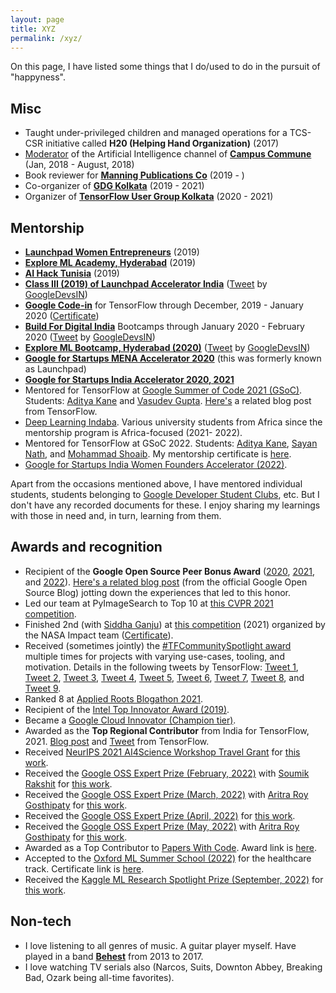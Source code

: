 ```yaml
---
layout: page
title: XYZ
permalink: /xyz/
---
```


On this page, I have listed some things that I do/used to do in the pursuit of "happyness".

## Misc

-   Taught under-privileged children and managed operations for a TCS-CSR initiative called **H20 (Helping Hand Organization)** (2017)
-   [Moderator](https://drive.google.com/file/d/1gezVW0yIzT6fyJXpY1Lp8MRk_3KjkpSt/view?usp=sharing) of the Artificial Intelligence channel of [**Campus Commune**](https://www.google.com/url?q=https%3A%2F%2Fcampuscommune.tcs.com%2Fintro&sa=D&sntz=1&usg=AFQjCNE5PHqA0UZ94F9-J1g45TeQrWaDqQ) (Jan, 2018 - August, 2018)
-   Book reviewer for **[Manning Publications Co](https://www.google.com/url?q=https%3A%2F%2Fmanning.com&sa=D&sntz=1&usg=AFQjCNEc5srwZ30NHgmLXaLpiOqgjBMOHw)** (2019 - )
-   Co-organizer of **[GDG Kolkata](https://www.meetup.com/GDG-Kolkata/)** (2019 - 2021)
-   Organizer of **[TensorFlow User Group Kolkata](https://tfugkol.github.io/)** (2020 - 2021)

## Mentorship

- [**Launchpad Women Entrepreneurs**](https://photos.app.goo.gl/TGoyxJRz6sDrY91x7) (2019)
- [**Explore ML Academy, Hyderabad**](https://events.withgoogle.com/explore-ml-in/) (2019)
- **[AI Hack Tunisia](https://www.google.com/url?q=https%3A%2F%2Fwww.ai-hack-tunisia.com&sa=D&sntz=1&usg=AFQjCNHR8mJv6TwI1_Jmfss0xaG8ivBlJg)** (2019)
- [**Class III (2019) of Launchpad Accelerator India**](https://india.googleblog.com/2019/08/inviting-applications-for-class-3-of.html)  ([Tweet](https://www.google.com/url?q=https%3A%2F%2Ftwitter.com%2FGoogleDevsIN%2Fstatus%2F1184417773457309696&sa=D&sntz=1&usg=AFQjCNGNkB4cfH6TAYH8r01D2BtpeyozJA) by [GoogleDevsIN](https://www.google.com/url?q=https%3A%2F%2Ftwitter.com%2FGoogleDevsIN&sa=D&sntz=1&usg=AFQjCNF2cyw8Wvt0ANu9OK_AC-LPZcY2Ww))
- [**Google Code-in**](https://codein.withgoogle.com/) for TensorFlow through December, 2019 - January 2020 ([Certificate](https://drive.google.com/file/d/1DcTS7ogACmuvnvGJWw5-3yL9xp06IJPc/view?usp=sharing))
- [**Build For Digital India**](https://events.withgoogle.com/buildfordigitalindia/) Bootcamps through January 2020 - February 2020 ([Tweet](https://www.google.com/url?q=https%3A%2F%2Ftwitter.com%2FGoogleDevsIN%2Fstatus%2F1225747137616498690&sa=D&sntz=1&usg=AFQjCNHOArwPGTqTx17LLJvq9KHI_KQueA) by [GoogleDevsIN](https://www.google.com/url?q=https%3A%2F%2Ftwitter.com%2FGoogleDevsIN&sa=D&sntz=1&usg=AFQjCNF2cyw8Wvt0ANu9OK_AC-LPZcY2Ww))
- [**Explore ML Bootcamp, Hyderabad (2020)**](https://www.google.com/url?q=https%3A%2F%2Ftwitter.com%2FGoogleDevsIN%2Fstatus%2F1230456116158418944&sa=D&sntz=1&usg=AFQjCNGBh7XuMdRHv0vtDM-KZNgIgGpKdg)  ([Tweet](https://www.google.com/url?q=https%3A%2F%2Ftwitter.com%2FGoogleDevsIN%2Fstatus%2F1230456116158418944&sa=D&sntz=1&usg=AFQjCNGBh7XuMdRHv0vtDM-KZNgIgGpKdg) by [GoogleDevsIN](https://www.google.com/url?q=https%3A%2F%2Ftwitter.com%2FGoogleDevsIN&sa=D&sntz=1&usg=AFQjCNF2cyw8Wvt0ANu9OK_AC-LPZcY2Ww))
- [**Google for Startups MENA Accelerator 2020**](https://startup.google.com/accelerator/middle-east-north-africa/) (this was formerly known as Launchpad)
- [**Google for Startups India Accelerator 2020, 2021**](https://twitter.com/GoogleDevsIN/status/1302932126019411970) 
- Mentored for TensorFlow at [Google Summer of Code 2021 (GSoC)](https://summerofcode.withgoogle.com/). Students: [Aditya Kane](https://github.com/AdityaKane2001/regnety) and [Vasudev Gupta](https://github.com/vasudevgupta7/gsoc-wav2vec2). [Here's](https://blog.tensorflow.org/2021/09/tensorflow-hubs-experience-with-gsoc-2021.html) a related blog post from TensorFlow.
- [Deep Learning Indaba](https://deeplearningindaba.com/). Various university students from Africa since the mentorship program is Africa-focused (2021- 2022).
- Mentored for TensorFlow at GSoC 2022. Students: [Aditya Kane](https://adityakane2001.github.io/opensource/gsoc2022report), [Sayan Nath](https://sayannath.github.io/MobileViT-GSoC/), and [Mohammad Shoaib](https://github.com/shoaib6174/GSOC-22-Video-Swin-Transformers/blob/main/assets/final_report.md). My mentorship certificate is [here](https://drive.google.com/file/d/1300UqW59N98d5No_LYhGAWdBaPVQwyfc/view?usp=share_link).
- [Google for Startups India Women Founders Accelerator (2022)](https://rsvp.withgoogle.com/events/google-for-startups-accelerator-india-women-founders/home).

Apart from the occasions mentioned above, I have mentored individual students, students belonging to [Google Developer Student Clubs]((https://gdsc.community.dev/)), etc. But I don't have any recorded documents for these. I enjoy sharing my learnings with those in need and, in turn, learning from them.

## Awards and recognition

-   Recipient of the **Google Open Source Peer Bonus Award** ([2020](https://opensource.googleblog.com/2020/10/announcing-latest-google-open-source.html), [2021](https://opensource.googleblog.com/2021/09/announcing-latest-open-source-peer-bonus-winners.html), and [2022](https://opensource.googleblog.com/2022/09/announcing-the-second-group-of-open-source-peer-bonus-winners-in-2022.html)). [Here's a related blog post](https://opensource.googleblog.com/2020/10/peer-bonus-experiences-building-tiny.html) (from the official Google Open Source Blog) jotting down the experiences that led to this honor.
-   Led our team at PyImageSearch to Top 10 at [this CVPR 2021 competition](https://competitions.codalab.org/competitions/28113). 
-   Finished 2nd (with [Siddha Ganju](https://sidgan.github.io/siddhaganju)) at [this competition](https://nasa-impact.github.io/etci2021/) (2021) organized by the NASA Impact team ([Certificate](https://drive.google.com/file/d/1U4JTAYChV6PHwDA87gd2FJ04843YA6bN/view?usp=sharing)).
-   Received (sometimes jointly) the [#TFCommunitySpotlight award](https://blog.tensorflow.org/2020/11/tensorflow-community-spotlight-program-update.html) multiple times for projects with varying use-cases, tooling, and motivation. Details in the
    following tweets by TensorFlow: [Tweet 1](https://twitter.com/TensorFlow/status/1351590466068783105), [Tweet 2](https://twitter.com/TensorFlow/status/1428433434972618754), [Tweet 3](https://twitter.com/TensorFlow/status/1446611368078086144?s=20), [Tweet 4](https://twitter.com/TensorFlow/status/1460321709488152579), [Tweet 5](https://twitter.com/TensorFlow/status/1469019016782041095?s=20), [Tweet 6](https://twitter.com/TensorFlow/status/1516869315517198337), [Tweet 7](https://twitter.com/TensorFlow/status/1521558632768409600), [Tweet 8](https://twitter.com/TensorFlow/status/1540033393462738944), and [Tweet 9](https://twitter.com/TensorFlow/status/1545115276152389636).
-   Ranked 8 at [Applied Roots Blogathon 2021](https://drive.google.com/file/d/11j3gJSaaCtu-Gq4ziKbG0RMBvXecha45/view?usp=sharing).
-   Recipient of the [Intel Top Innovator Award (2019)](https://www.dropbox.com/s/mzsy1q8jgkwj6cj/Intel_Top_Innovator_2019.jpg?dl=0).
-   Became a [Google Cloud Innovator (Champion tier)](https://cloud.google.com/innovators/innovator?profileId=114302939543313329085).
-   Awarded as the **Top Regional Contributor** from India for TensorFlow, 2021. [Blog post](https://blog.tensorflow.org/2021/11/2021-TF-Contributor-Awardees.html?linkId=8010214) and [Tweet](https://twitter.com/TensorFlow/status/1465369133873250307?s=20) from TensorFlow.
-   Received [NeurIPS 2021 AI4Science Workshop Travel Grant](https://ai4sciencecommunity.github.io/) for [this
    work](https://openreview.net/forum?id=kXgbFvXcwDX). 
-   Received the [Google OSS Expert Prize (February, 2022)](https://www.kaggle.com/general/310354) with [Soumik Rakshit](https://www.kaggle.com/soumikrakshit) for [this work](https://www.kaggle.com/soumikrakshit/gaugan-keras/). 
-   Received the [Google OSS Expert Prize (March, 2022)](https://www.kaggle.com/general/316181) with [Aritra Roy Gosthipaty](https://www.kaggle.com/aritrag) for [this work](https://www.kaggle.com/code/spsayakpaul/mae-keras). 
-   Received the [Google OSS Expert Prize (April, 2022)](https://www.kaggle.com/discussions/general/322041) for [this work](https://www.kaggle.com/code/spsayakpaul/distilling-vision-transformers). 
-   Received the [Google OSS Expert Prize (May, 2022)](https://www.kaggle.com/discussions/general/328914) with [Aritra Roy Gosthipaty](https://www.kaggle.com/aritrag) for [this work](https://www.kaggle.com/code/aritrag/probing-vits). 
-   Awarded as a Top Contributor to [Papers With Code](https://paperswithcode.com/). Award link is [here](https://github.com/sayakpaul/portfolio/blob/master/images/pwc_award.jpg).
-   Accepted to the [Oxford ML Summer School (2022)](https://www.oxfordml.school/) for the healthcare track. Certificate link is [here](https://drive.google.com/file/d/14DKioe8HRjKkXEeRXAhmclqUP8cvv9Z0/view?usp=sharing).
-   Received the [Kaggle ML Research Spotlight Prize (September, 2022)](https://www.kaggle.com/discussions/general/358450) for [this work](https://www.kaggle.com/code/spsayakpaul/cait-tf). 

## Non-tech

- I love listening to all genres of music. A guitar player myself. Have played in a band  [**Behest**](https://www.google.com/url?q=https%3A%2F%2Fwww.facebook.com%2Fbehestmusic%2F%3Fref%3Dbr_rs&sa=D&sntz=1&usg=AFQjCNGVtpjfBDP7p17lrvefzoNuoXDg9w)  from 2013 to 2017. 
- I love watching TV serials also (Narcos, Suits, Downton Abbey, Breaking Bad, Ozark being all-time favorites). 
